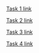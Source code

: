 [Task 1 link](https://lucid.app/lucidchart/f6a0663e-d78c-48b4-b1c8-73c6adb4a9a8/edit?viewport_loc=-631%2C-21%2C2565%2C1501%2Ca2XjmodgpWeH&invitationId=inv_be5ffee7-4782-43c2-a71b-ab81c073fe4b)

[Task 2 link](https://lucid.app/lucidchart/1499fd03-ce9e-4aa5-aa81-29ed84a0cc64/edit?viewport_loc=-2666%2C-534%2C6013%2C2682%2C0_0&invitationId=inv_161fa2af-12ac-41c5-92aa-3e3371eb26cf)

[Task 3 link](https://lucid.app/lucidchart/2ca8d09a-4b34-49e5-a8e3-03c78f19d8fe/edit?viewport_loc=-375%2C123%2C8129%2C3625%2C0_0&invitationId=inv_b708b9fc-9fb7-4900-b9e0-64871f20c5f4)

[Task 4 link](https://lucid.app/lucidchart/feba15b4-76b6-47b1-bd38-aace5833ac36/edit?viewport_loc=441%2C-42%2C3848%2C1716%2C0_0&invitationId=inv_2e75ce01-fcd4-483e-9c6e-3aa8e8c131c6)

